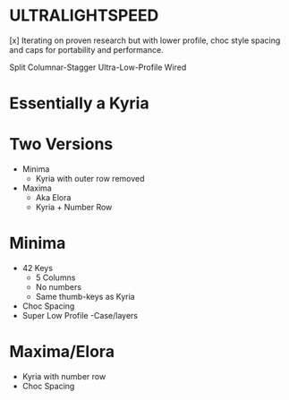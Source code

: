 # ULTRALIGHTSPEED
  [x] Iterating on proven research but with lower profile, choc style spacing and caps for portability and performance.

Split Columnar-Stagger Ultra-Low-Profile Wired 

# Essentially a Kyria


# Two Versions
  - Minima
      - Kyria with outer row removed
  - Maxima
    - Aka Elora
    - Kyria + Number Row


# Minima
  - 42 Keys
    - 5 Columns
    - No numbers
    - Same thumb-keys as Kyria
  - Choc Spacing
  - Super Low Profile
    -Case/layers

# Maxima/Elora
  - Kyria with number row
  - Choc Spacing
